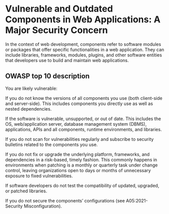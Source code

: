 # Vulnerable and Outdated Components in Web Applications: A Major Security Concern

In the context of web development, components refer to software modules or packages that offer specific functionalities in a web application. They can include libraries, frameworks, modules, plugins, and other software entities that developers use to build and maintain web applications.

## OWASP top 10 description

You are likely vulnerable:

If you do not know the versions of all components you use (both client-side and server-side). This includes components you directly use as well as nested dependencies.

If the software is vulnerable, unsupported, or out of date. This includes the OS, web/application server, database management system (DBMS), applications, APIs and all components, runtime environments, and libraries.

If you do not scan for vulnerabilities regularly and subscribe to security bulletins related to the components you use.

If you do not fix or upgrade the underlying platform, frameworks, and dependencies in a risk-based, timely fashion. This commonly happens in environments when patching is a monthly or quarterly task under change control, leaving organizations open to days or months of unnecessary exposure to fixed vulnerabilities.

If software developers do not test the compatibility of updated, upgraded, or patched libraries.

If you do not secure the components’ configurations (see A05:2021-Security Misconfiguration).
